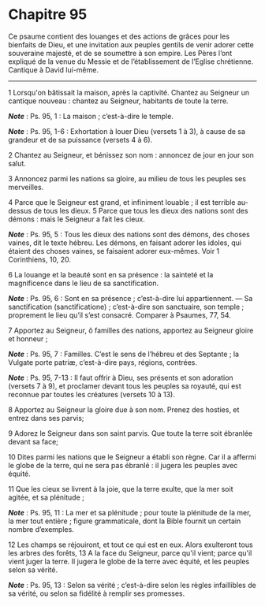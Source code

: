 # Chapitre 95

Ce psaume contient des louanges et des actions de grâces pour les bienfaits de Dieu, et une invitation aux peuples gentils de venir adorer cette souveraine majesté, et de se soumettre à son empire.
Les Pères l’ont expliqué de la venue du Messie et de l’établissement de l’Eglise chrétienne.
Cantique à David lui-même.

***

1 Lorsqu'on bâtissait la maison, après la captivité. Chantez au Seigneur un cantique nouveau : chantez au Seigneur, habitants de toute la terre.

***Note*** :  Ps. 95, 1 : La maison ; c’est-à-dire le temple.

***Note*** :  Ps. 95, 1-6 : Exhortation à louer Dieu (versets 1 à 3), à cause de sa grandeur et de sa puissance (versets 4 à 6).

2 Chantez au Seigneur, et bénissez son nom : annoncez de jour en jour son salut.


3 Annoncez parmi les nations sa gloire, au milieu de tous les peuples ses merveilles.


4 Parce que le Seigneur est grand, et infiniment louable ; il est terrible au-dessus de tous les dieux. 5 Parce que tous les dieux des nations sont des démons : mais le Seigneur a fait les cieux.

***Note*** :  Ps. 95, 5 : Tous les dieux des nations sont des démons, des choses vaines, dit le texte hébreu. Les démons, en faisant adorer les idoles, qui étaient des choses vaines, se faisaient adorer eux-mêmes. Voir 1 Corinthiens, 10, 20.


6 La louange et la beauté sont en sa présence : la sainteté et la magnificence dans le lieu de sa sanctification.

***Note*** :  Ps. 95, 6 : Sont en sa présence ; c’est-à-dire lui appartiennent. ― Sa sanctification (sanctificatione) ; c’est-à-dire son sanctuaire, son temple ; proprement le lieu qu’il s’est consacré. Comparer à Psaumes, 77, 54.


7 Apportez au Seigneur, ô familles des nations, apportez au Seigneur gloire et honneur ;

***Note*** :  Ps. 95, 7 : Familles. C’est le sens de l’hébreu et des Septante ; la Vulgate porte patriæ, c’est-à-dire pays, régions, contrées.

***Note*** :  Ps. 95, 7-13 : Il faut offrir à Dieu, ses présents et son adoration (versets 7 à 9), et proclamer devant tous les peuples sa royauté, qui est reconnue par toutes les créatures (versets 10 à 13).

8 Apportez au Seigneur la gloire due à son nom. Prenez des hosties, et entrez dans ses parvis;


9 Adorez le Seigneur dans son saint parvis. Que toute la terre soit ébranlée devant sa face;


10 Dites parmi les nations que le Seigneur a établi son règne. Car il a affermi le globe de la terre, qui ne sera pas ébranlé : il jugera les peuples avec équité.


11 Que les cieux se livrent à la joie, que la terre exulte, que la mer soit agitée, et sa plénitude ;

***Note*** :  Ps. 95, 11 : La mer et sa plénitude ; pour toute la plénitude de la mer, la mer tout entière ; figure grammaticale, dont la Bible fournit un certain nombre d’exemples.


12 Les champs se réjouiront, et tout ce qui est en eux. Alors exulteront tous les arbres des forêts, 13 A la face du Seigneur, parce qu'il vient; parce qu'il vient juger la terre. Il jugera le globe de la terre avec équité, et les peuples selon sa vérité.

***Note*** :  Ps. 95, 13 : Selon sa vérité ; c’est-à-dire selon les règles infaillibles de sa vérité, ou selon sa fidélité à remplir ses promesses.

